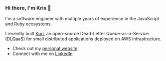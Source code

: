 ### Hi there, I'm Kris 👋

I'm a software engineer with multiple years of experience in the JavaScript and Ruby ecosystems. 

I recently built [Kuri](https://kuri-dlq.github.io/), an open-source Dead-Letter Queue-as-a-Service (DLQaaS) for small distributed applications deployed on AWS infrastructure.

- Check out my [personal website](https://krisingva.com)
- Connect with me on [LinkedIn](https://www.linkedin.com/in/krisingva)
